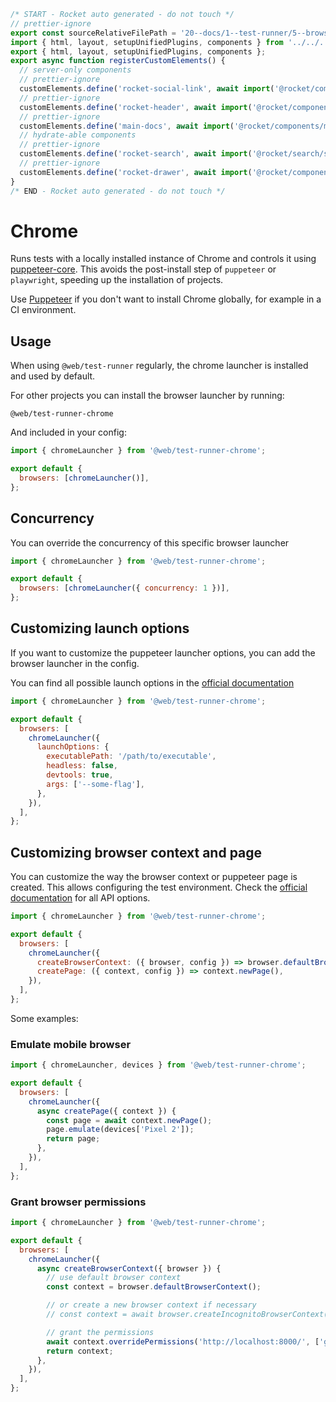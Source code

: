 ```js server
/* START - Rocket auto generated - do not touch */
// prettier-ignore
export const sourceRelativeFilePath = '20--docs/1--test-runner/5--browser-launchers/20--chrome.rocket.md';
import { html, layout, setupUnifiedPlugins, components } from '../../../recursive.data.js';
export { html, layout, setupUnifiedPlugins, components };
export async function registerCustomElements() {
  // server-only components
  // prettier-ignore
  customElements.define('rocket-social-link', await import('@rocket/components/social-link.js').then(m => m.RocketSocialLink));
  // prettier-ignore
  customElements.define('rocket-header', await import('@rocket/components/header.js').then(m => m.RocketHeader));
  // prettier-ignore
  customElements.define('main-docs', await import('@rocket/components/main-docs.js').then(m => m.MainDocs));
  // hydrate-able components
  // prettier-ignore
  customElements.define('rocket-search', await import('@rocket/search/search.js').then(m => m.RocketSearch));
  // prettier-ignore
  customElements.define('rocket-drawer', await import('@rocket/components/drawer.js').then(m => m.RocketDrawer));
}
/* END - Rocket auto generated - do not touch */
```

# Chrome

Runs tests with a locally installed instance of Chrome and controls it using [puppeteer-core](https://www.npmjs.com/package/puppeteer-core). This avoids the post-install step of `puppeteer` or `playwright`, speeding up the installation of projects.

Use [Puppeteer](./puppeteer.md) if you don't want to install Chrome globally, for example in a CI environment.

## Usage

When using `@web/test-runner` regularly, the chrome launcher is installed and used by default.

For other projects you can install the browser launcher by running:

```
@web/test-runner-chrome
```

And included in your config:

```js
import { chromeLauncher } from '@web/test-runner-chrome';

export default {
  browsers: [chromeLauncher()],
};
```

## Concurrency

You can override the concurrency of this specific browser launcher

```js
import { chromeLauncher } from '@web/test-runner-chrome';

export default {
  browsers: [chromeLauncher({ concurrency: 1 })],
};
```

## Customizing launch options

If you want to customize the puppeteer launcher options, you can add the browser launcher in the config.

You can find all possible launch options in the [official documentation](https://github.com/puppeteer/puppeteer/blob/main/docs/api.md#puppeteerlaunchoptions)

```js
import { chromeLauncher } from '@web/test-runner-chrome';

export default {
  browsers: [
    chromeLauncher({
      launchOptions: {
        executablePath: '/path/to/executable',
        headless: false,
        devtools: true,
        args: ['--some-flag'],
      },
    }),
  ],
};
```

## Customizing browser context and page

You can customize the way the browser context or puppeteer page is created. This allows configuring the test environment. Check the [official documentation](https://github.com/puppeteer/puppeteer/blob/v5.5.0/docs/api.md) for all API options.

```js
import { chromeLauncher } from '@web/test-runner-chrome';

export default {
  browsers: [
    chromeLauncher({
      createBrowserContext: ({ browser, config }) => browser.defaultBrowserContext(),
      createPage: ({ context, config }) => context.newPage(),
    }),
  ],
};
```

Some examples:

### Emulate mobile browser

```js
import { chromeLauncher, devices } from '@web/test-runner-chrome';

export default {
  browsers: [
    chromeLauncher({
      async createPage({ context }) {
        const page = await context.newPage();
        page.emulate(devices['Pixel 2']);
        return page;
      },
    }),
  ],
};
```

### Grant browser permissions

```js
import { chromeLauncher } from '@web/test-runner-chrome';

export default {
  browsers: [
    chromeLauncher({
      async createBrowserContext({ browser }) {
        // use default browser context
        const context = browser.defaultBrowserContext();

        // or create a new browser context if necessary
        // const context = await browser.createIncognitoBrowserContext()

        // grant the permissions
        await context.overridePermissions('http://localhost:8000/', ['geolocation']);
        return context;
      },
    }),
  ],
};
```
